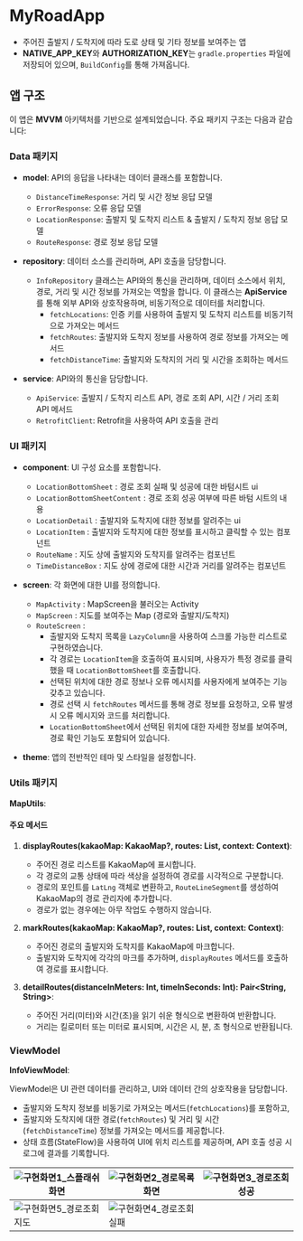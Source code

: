 # MyRoadApp
- 주어진 출발지 / 도착지에 따라 도로 상태 및 기타 정보를 보여주는 앱
- **NATIVE_APP_KEY**와 **AUTHORIZATION_KEY**는 `gradle.properties` 파일에 저장되어 있으며, `BuildConfig`를 통해 가져옵니다.

## 앱 구조

이 앱은 **MVVM** 아키텍처를 기반으로 설계되었습니다. 주요 패키지 구조는 다음과 같습니다:

### Data 패키지

- **model**: API의 응답을 나타내는 데이터 클래스를 포함합니다.
  - `DistanceTimeResponse`: 거리 및 시간 정보 응답 모델
  - `ErrorResponse`: 오류 응답 모델
  - `LocationResponse`: 출발지 및 도착지 리스트 & 출발지 / 도착지 정보 응답 모델
  - `RouteResponse`: 경로 정보 응답 모델

- **repository**: 데이터 소스를 관리하며, API 호출을 담당합니다.
  - `InfoRepository` 클래스는 API와의 통신을 관리하며, 데이터 소스에서 위치, 경로, 거리 및 시간 정보를 가져오는 역할을 합니다. 이 클래스는 **ApiService**를 통해 외부 API와 상호작용하며, 비동기적으로 데이터를 처리합니다.
    - `fetchLocations`: 인증 키를 사용하여 출발지 및 도착지 리스트를 비동기적으로 가져오는 메서드
    - `fetchRoutes`: 출발지와 도착지 정보를 사용하여 경로 정보를 가져오는 메서드
    - `fetchDistanceTime`: 출발지와 도착지의 거리 및 시간을 조회하는 메서드

- **service**: API와의 통신을 담당합니다.
  - `ApiService`: 출발지 / 도착지 리스트 API, 경로 조회 API, 시간 / 거리 조회 API 메서드
  - `RetrofitClient`: Retrofit을 사용하여 API 호출을 관리

### UI 패키지

- **component**: UI 구성 요소를 포함합니다.
  - `LocationBottomSheet` : 경로 조회 실패 및 성공에 대한 바텀시트 ui
  - `LocationBottomSheetContent` : 경로 조회 성공 여부에 따른 바텀 시트의 내용
  - `LocationDetail` : 출발지와 도착지에 대한 정보를 알려주는 ui
  - `LocationItem` : 출발지와 도착지에 대한 정보를 표시하고 클릭할 수 있는 컴포넌트
  - `RouteName` : 지도 상에 출발지와 도착지를 알려주는 컴포넌트
  - `TimeDistanceBox` : 지도 상에 경로에 대한 시간과 거리를 알려주는 컴포넌트
  
- **screen**: 각 화면에 대한 UI를 정의합니다.
  - `MapActivity` : MapScreen을 불러오는 Activity
  - `MapScreen` : 지도를 보여주는 Map (경로와 출발지/도착지)
  - `RouteScreen` :
    - 출발지와 도착지 목록을 `LazyColumn`을 사용하여 스크롤 가능한 리스트로 구현하였습니다.
    - 각 경로는 `LocationItem`을 호출하여 표시되며, 사용자가 특정 경로를 클릭했을 때 `LocationBottomSheet`를 호출합니다.
    - 선택된 위치에 대한 경로 정보나 오류 메시지를 사용자에게 보여주는 기능 갖추고 있습니다.
    - 경로 선택 시 `fetchRoutes` 메서드를 통해 경로 정보를 요청하고, 오류 발생 시 오류 메시지와 코드를 처리합니다.
    - `LocationBottomSheet`에서 선택된 위치에 대한 자세한 정보를 보여주며, 경로 확인 기능도 포함되어 있습니다.


- **theme**: 앱의 전반적인 테마 및 스타일을 설정합니다.

### Utils 패키지

**MapUtils**: 
#### 주요 메서드
1. **displayRoutes(kakaoMap: KakaoMap?, routes: List<RouteResponse>, context: Context)**:
   - 주어진 경로 리스트를 KakaoMap에 표시합니다.
   - 각 경로의 교통 상태에 따라 색상을 설정하여 경로를 시각적으로 구분합니다.
   - 경로의 포인트를 `LatLng` 객체로 변환하고, `RouteLineSegment`를 생성하여 KakaoMap의 경로 관리자에 추가합니다.
   - 경로가 없는 경우에는 아무 작업도 수행하지 않습니다.

2. **markRoutes(kakaoMap: KakaoMap?, routes: List<RouteResponse>, context: Context)**:
   - 주어진 경로의 출발지와 도착지를 KakaoMap에 마크합니다.
   - 출발지와 도착지에 각각의 마크를 추가하며, `displayRoutes` 메서드를 호출하여 경로를 표시합니다.

3. **detailRoutes(distanceInMeters: Int, timeInSeconds: Int): Pair<String, String>**:
   - 주어진 거리(미터)와 시간(초)을 읽기 쉬운 형식으로 변환하여 반환합니다.
   - 거리는 킬로미터 또는 미터로 표시되며, 시간은 시, 분, 초 형식으로 반환됩니다.

### ViewModel
**InfoViewModel**: 

ViewModel은 UI 관련 데이터를 관리하고, UI와 데이터 간의 상호작용을 담당합니다.
 - 출발지와 도착지 정보를 비동기로 가져오는 메서드(`fetchLocations`)를 포함하고, 
 - 출발지와 도착지에 대한 경로(`fetchRoutes`) 및 거리 및 시간(`fetchDistanceTime`) 정보를 가져오는 메서드를 제공합니다.
 - 상태 흐름(StateFlow)을 사용하여 UI에 위치 리스트를 제공하며, API 호출 성공 시 로그에 결과를 기록합니다.

| ![구현화면1_스플래쉬화면](https://github.com/user-attachments/assets/37ea6e99-3568-42f5-b8dc-d92250cfe8f1) | ![구현화면2_경로목록화면](https://github.com/user-attachments/assets/48bc38f8-9a03-431f-921c-391610472083) | ![구현화면3_경로조회성공](https://github.com/user-attachments/assets/1c471a75-3aed-4b6b-a520-350692acbbcd) |
|----------------------------------------------------------------------------------------------------------------|------------------------------------------------------------------------------------------------------------------|-----------------------------------------------------------------------------------------------------------------|
| ![구현화면5_경로조회지도](https://github.com/user-attachments/assets/a3fb45d3-6e2a-48e5-98c8-1cf7ce174344)  | ![구현화면4_경로조회실패](https://github.com/user-attachments/assets/20ad3f53-3b22-4dde-85a4-45d91d29e66c)   |                                                                                                                 |
